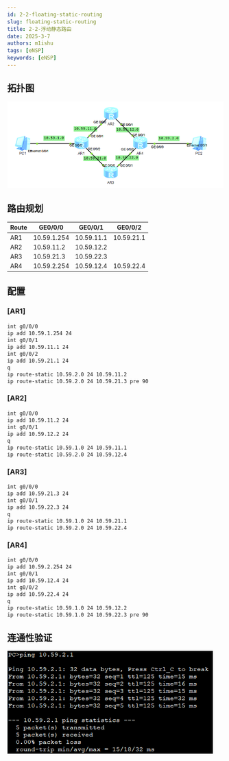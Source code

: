 ```yaml
---
id: 2-2-floating-static-routing
slug: floating-static-routing
title: 2-2-浮动静态路由
date: 2025-3-7
authors: m1ishu
tags: [eNSP]
keywords: [eNSP]
---
```

## 拓扑图

![1741315038688](image/03浮动静态路由/1741315038688.png)

## 路由规划

| Route | GE0/0/0     | GE0/0/1    | GE0/0/2    |
| ----- | ----------- | ---------- | ---------- |
| AR1   | 10.59.1.254 | 10.59.11.1 | 10.59.21.1 |
| AR2   | 10.59.11.2  | 10.59.12.2 |            |
| AR3   | 10.59.21.3  | 10.59.22.3 |            |
| AR4   | 10.59.2.254 | 10.59.12.4 | 10.59.22.4 |

## 配置

### [AR1]

```
int g0/0/0
ip add 10.59.1.254 24
int g0/0/1
ip add 10.59.11.1 24
int g0/0/2
ip add 10.59.21.1 24
q
ip route-static 10.59.2.0 24 10.59.11.2
ip route-static 10.59.2.0 24 10.59.21.3 pre 90
```

### [AR2]

```
int g0/0/0
ip add 10.59.11.2 24
int g0/0/1
ip add 10.59.12.2 24
q
ip route-static 10.59.1.0 24 10.59.11.1
ip route-static 10.59.2.0 24 10.59.12.4
```

### [AR3]

```
int g0/0/0
ip add 10.59.21.3 24
int g0/0/1
ip add 10.59.22.3 24
q
ip route-static 10.59.1.0 24 10.59.21.1
ip route-static 10.59.2.0 24 10.59.22.4
```

### [AR4]

```
int g0/0/0
ip add 10.59.2.254 24
int g0/0/1
ip add 10.59.12.4 24
int g0/0/2
ip add 10.59.22.4 24
q
ip route-static 10.59.1.0 24 10.59.12.2
ip route-static 10.59.1.0 24 10.59.22.3 pre 90
```

## 连通性验证

![1741315687429](image/03浮动静态路由/1741315687429.png)
